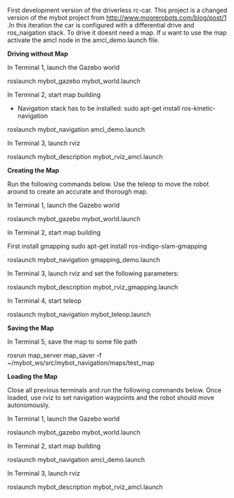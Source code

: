First development version of the driverless rc-car. This project is a changed version of the mybot project from http://www.moorerobots.com/blog/post/1 .In this iteration the car is configured with a differential drive and ros_naigation stack. 
To drive it doesnt need a map. If u want to use the map activate the amcl node in the amcl_demo.launch file.
 
**Driving without Map** 

In Terminal 1, launch the Gazebo world

roslaunch mybot_gazebo mybot_world.launch


In Terminal 2, start map building
- Navigation stack has to be installed: sudo apt-get install ros-kinetic-navigation

roslaunch mybot_navigation amcl_demo.launch


In Terminal 3, launch rviz

roslaunch mybot_description mybot_rviz_amcl.launch
 
 
**Creating the Map**

Run the following commands below. Use the teleop to move the robot around to create an accurate and thorough map.

In Terminal 1, launch the Gazebo world

roslaunch mybot_gazebo mybot_world.launch

In Terminal 2, start map building

First install gmapping
sudo apt-get install ros-indigo-slam-gmapping

roslaunch mybot_navigation gmapping_demo.launch


In Terminal 3, launch rviz and set the following parameters:

roslaunch mybot_description mybot_rviz_gmapping.launch


In Terminal 4, start teleop

roslaunch mybot_navigation mybot_teleop.launch


**Saving the Map**

In Terminal 5, save the map to some file path

rosrun map_server map_saver -f ~/mybot_ws/src/mybot_navigation/maps/test_map


**Loading the Map**

Close all previous terminals and run the following commands below. Once loaded, use rviz to set navigation waypoints and the robot should move autonomously.

In Terminal 1, launch the Gazebo world

roslaunch mybot_gazebo mybot_world.launch


In Terminal 2, start map building

roslaunch mybot_navigation amcl_demo.launch


In Terminal 3, launch rviz

roslaunch mybot_description mybot_rviz_amcl.launch
